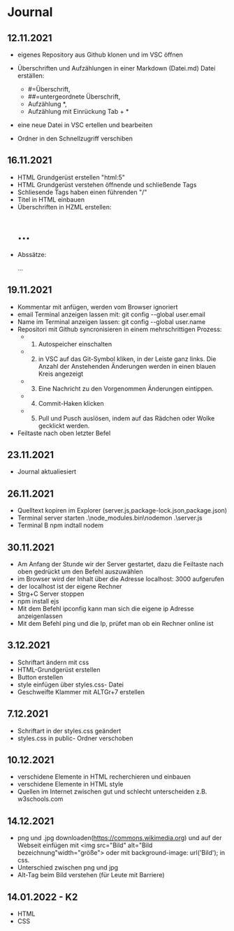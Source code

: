 # Journal 

## 12.11.2021
* eigenes Repository aus Github klonen und im VSC öffnen

* Überschriften und Aufzählungen in einer Markdown (Datei.md) Datei erställen:
    * #=Überschrift,
    * ##=untergeordnete Überschrift,
    * Aufzählung *,
    * Aufzählung mit Einrückung Tab + *

* eine neue Datei in VSC ertellen und bearbeiten 

* Ordner in den Schnellzugriff verschiben
## 16.11.2021
* HTML Grundgerüst erstellen "html:5"
* HTML Grundgerüst verstehen öffnende und schließende Tags 
* Schliesende Tags haben einen führenden "/"
* Titel in HTML einbauen 
* Überschriften in HZML erstellen: <h1>...</h1>
* Abssätze: <p>...</p> 

## 19.11.2021
* Kommentar mit <!--Text--> anfügen, werden vom Browser ignoriert 
* email Terminal anzeigen lassen mit: git config --global user.email     
* Name im Terminal anzeigen lassen: git config --global user.name
* Repositori mit Github syncronisieren in einem mehrschrittigen Prozess:
    * 1. Autospeicher einschalten 
    * 2. in VSC auf das Git-Symbol kliken, in der Leiste ganz links. Die Anzahl der Anstehenden Änderungen werden in einen blauen Kreis angezeigt 
    * 3. Eine Nachricht zu den Vorgenommen Änderungen eintippen.
    * 4. Commit-Haken klicken 
    * 5. Pull und Pusch auslösen, indem auf das Rädchen oder Wolke gecklickt werden.
* Feiltaste nach oben letzter Befel   

## 23.11.2021
* Journal aktualiesiert 

## 26.11.2021
 * Quelltext kopiren im Explorer (server.js,package-lock.json,package.json)
 * Terminal server starten .\node_modules\.bin\nodemon .\server.js
 * Terminal B npm indtall nodem 

## 30.11.2021
 * Am Anfang der Stunde wir der Server gestartet, dazu die Feiltaste nach oben gedrückt um den Befehl auszuwählen 
 * im Browser wird der Inhalt über die Adresse localhost: 3000 aufgerufen 
 * der localhost ist der eigene Rechner 
 * Strg+C Server stoppen 
 * npm install ejs 
 * Mit dem Befehl ipconfig kann man sich die eigene ip Adresse anzeigenlassen
 * Mit dem Befehl ping und die Ip, prüfet man ob ein Rechner online ist

## 3.12.2021
* Schriftart ändern mit css
* HTML-Grundgerüst erstellen
* Button erstellen 
* style einfügen über styles.css- Datei
* Geschweifte Klammer mit ALTGr+7 erstellen 

## 7.12.2021
* Schriftart in der styles.css geändert 
* styles.css in public- Ordner verschoben
## 10.12.2021
* verschidene Elemente in HTML recherchieren und einbauen 
* verschidene Elemente in HTML style
* Quellen im Internet zwischen gut und schlecht unterscheiden z.B. w3schools.com
## 14.12.2021
* png und .jpg downloaden(https://commons.wikimedia.org) und auf der Webseit einfügen mit <img src="Bild" alt="Bild bezeichnung"width="größe"> oder mit background-image: url('Bild'); in css. 
* Unterschied zwischen png und jpg
* Alt-Tag beim Bild verstehen (für Leute mit Barriere) 


## 14.01.2022 - K2
* HTML 
* CSS 




 




